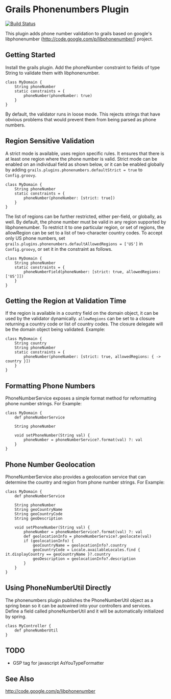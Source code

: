 Grails Phonenumbers Plugin
==========================

[![Build Status](https://travis-ci.org/ataylor284/grails-phonenumbers.png?branch=master)](https://travis-ci.org/ataylor284/grails-phonenumbers)

This plugin adds phone number validation to grails based on google's
libphonenumber (http://code.google.com/p/libphonenumber/) project.


Getting Started
---------------

Install the grails plugin.  Add the phoneNumber constraint to fields
of type String to validate them with libphonenumber.

    class MyDomain {
        String phoneNumber
        static constraints = {
            phoneNumber(phoneNumber: true)
        }
    }


By default, the validator runs in loose mode.  This rejects strings
that have obvious problems that would prevent them from being parsed
as phone numbers.  


Region Sensitive Validation
---------------------------

A strict mode is available, uses region specific rules.  It ensures
that there is at least one region where the phone number is valid.
Strict mode can be enabled on an individual field as shown below, or
it can be enabled globally by adding
`grails.plugins.phonenumbers.defaultStrict = true` to `Config.groovy`.

    class MyDomain {
        String phoneNumber
        static constraints = {
            phoneNumber(phoneNumber: [strict: true])
        }
    }

The list of regions can be further restricted, either per-field, or
globally, as well.  By default, the phone number must be valid in any
region supported by libphonenumber.  To restrict it to one particular
region, or set of regions, the allowRegion can be set to a list of
two-character country codes.  To accept only US phone numbers, set
`grails.plugins.phonenumbers.defaultAllowedRegions = ['US']` in
`Config.groovy`, or set it in the constraint as follows.

    class MyDomain {
        String phoneNumber
        static constraints = {
            phoneNumberField(phoneNumber: [strict: true, allowedRegions: ['US']])
        }
    }


Getting the Region at Validation Time
-------------------------------------

If the region is available in a country field on the domain object, it
can be used by the validator dynamically.  `allowRegions` can be set
to a closure returning a country code or list of country codes.  The
closure delegate will be the domain object being validated.  Example:

    class MyDomain {
        String country
        String phoneNumber
        static constraints = {
            phoneNumber(phoneNumber: [strict: true, allowedRegions: { -> country }])
        }
    }


Formatting Phone Numbers
------------------------

PhoneNumberService exposes a simple format method for reformatting
phone number strings.  For Example:

    class MyDomain {
        def phoneNumberService

        String phoneNumber

        void setPhoneNumber(String val) {
            phoneNumber = phoneNumberService?.format(val) ?: val
        }
    }


Phone Number Geolocation 
------------------------

PhoneNumberService also provides a geolocation service that can
determine the country and region from phone number strings.  For
Example:

    class MyDomain {
        def phoneNumberService

        String phoneNumber
        String geoCountryName
        String geoCountryCode
        String geoDescription

        void setPhoneNumber(String val) {
            phoneNumber = phoneNumberService?.format(val) ?: val
            def geolocationInfo = phoneNumberService?.geolocate(val)
            if (geolocationInfo) {
                geoCountryName = geolocationInfo?.country
                geoCountryCode = Locale.availableLocales.find { it.displayCountry == geoCountryName }?.country
                geoDescription = geolocationInfo?.description
            }
        }
    }


Using PhoneNumberUtil Directly
------------------------------

The phonenumbers plugin publishes the PhoneNumberUtil object as a
spring bean so it can be autowired into your controllers and services.
Define a field called phoneNumberUtil and it will be automatically
initialized by spring.

    class MyController {
        def phoneNumberUtil
    }


TODO
----

* GSP tag for javascript AsYouTypeFormatter


See Also
--------

http://code.google.com/p/libphonenumber

